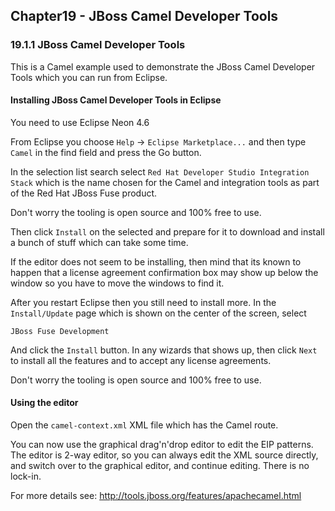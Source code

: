 Chapter19 - JBoss Camel Developer Tools
---------------------------------------

### 19.1.1 JBoss Camel Developer Tools

This is a Camel example used to demonstrate the JBoss Camel Developer Tools
which you can run from Eclipse.


#### Installing JBoss Camel Developer Tools in Eclipse

You need to use Eclipse Neon 4.6

From Eclipse you choose `Help` -> `Eclipse Marketplace...`
  and then type `Camel` in the find field and press the Go button. 

In the selection list search select `Red Hat Developer Studio Integration Stack` which is the 
name chosen for the Camel and integration tools as part of the Red Hat JBoss Fuse product.

Don't worry the tooling is open source and 100% free to use.

Then click `Install` on the selected and prepare for it to download and install a bunch of stuff which can take some time.

If the editor does not seem to be installing, then mind that its known to happen that a license agreement confirmation
box may show up below the window so you have to move the windows to find it.

After you restart Eclipse then you still need to install more. In the `Install/Update` page which is shown
on the center of the screen, select

    JBoss Fuse Development
    
And click the `Install` button. In any wizards that shows up, then click `Next` to install all the features
and to accept any license agreements.

Don't worry the tooling is open source and 100% free to use.
    
    
#### Using the editor

Open the `camel-context.xml` XML file which has the Camel route.

You can now use the graphical drag'n'drop editor to edit the EIP patterns.
The editor is 2-way editor, so you can always edit the XML source directly, and switch over
to the graphical editor, and continue editing. There is no lock-in.

For more details see: http://tools.jboss.org/features/apachecamel.html

